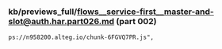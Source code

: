 ### kb/previews_full/flows__service-first__master-and-slot@auth.har.part026.md (part 002)

```md
ps://n958200.alteg.io/chunk-6FGVQ7PR.js",
                           
```

```
